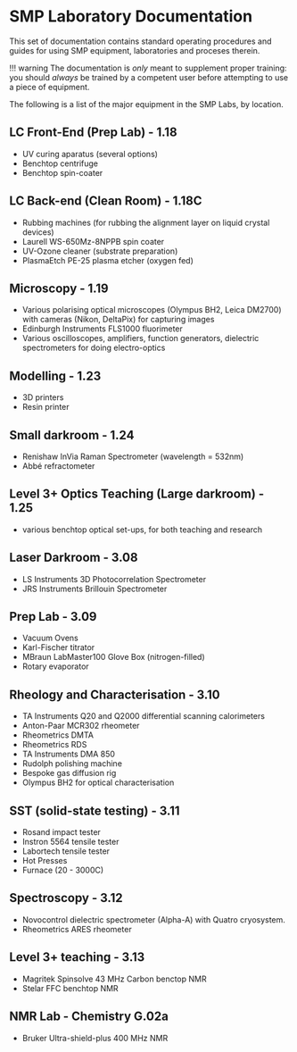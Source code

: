 SMP Laboratory Documentation
============================

This set of documentation contains standard operating procedures and guides for using SMP equipment, laboratories and proceses therein. 

!!! warning 
    The documentation is *only* meant to supplement proper training: you should *always* be trained by a competent user before attempting to use a piece of equipment. 


The following is a list of the major equipment in the SMP Labs, by location. 

LC Front-End (Prep Lab) - 1.18
------------------------------
- UV curing aparatus (several options)
- Benchtop centrifuge
- Benchtop spin-coater

LC Back-end (Clean Room) - 1.18C
--------------------------------
- Rubbing machines (for rubbing the alignment layer on liquid crystal devices)
- Laurell WS-650Mz-8NPPB spin coater
- UV-Ozone cleaner (substrate preparation)
- PlasmaEtch PE-25 plasma etcher (oxygen fed)

Microscopy - 1.19
-----------------
- Various polarising optical microscopes (Olympus BH2, Leica DM2700) with cameras (Nikon, DeltaPix) for capturing images
- Edinburgh Instruments FLS1000 fluorimeter
- Various oscilloscopes, amplifiers, function generators, dielectric spectrometers for doing electro-optics  

Modelling - 1.23
----------------
- 3D printers
- Resin printer

Small darkroom - 1.24
---------------------
- Renishaw InVia Raman Spectrometer (wavelength = 532nm)
- Abbé refractometer

Level 3+ Optics Teaching (Large darkroom) - 1.25
------------------------------------------------
- various benchtop optical set-ups, for both teaching and research

Laser Darkroom - 3.08
---------------------
- LS Instruments 3D Photocorrelation Spectrometer
- JRS Instruments Brillouin Spectrometer

Prep Lab - 3.09
---------------
- Vacuum Ovens
- Karl-Fischer titrator
- MBraun LabMaster100 Glove Box (nitrogen-filled)
- Rotary evaporator

Rheology and Characterisation - 3.10
------------------------------------
- TA Instruments Q20 and Q2000 differential scanning calorimeters
- Anton-Paar MCR302 rheometer
- Rheometrics DMTA
- Rheometrics RDS
- TA Instruments DMA 850
- Rudolph polishing machine
- Bespoke gas diffusion rig
- Olympus BH2 for optical characterisation

SST (solid-state testing) - 3.11
--------------------------------
- Rosand impact tester
- Instron 5564 tensile tester
- Labortech tensile tester
- Hot Presses
- Furnace (20 - 3000C)

Spectroscopy - 3.12
-------------------
- Novocontrol dielectric spectrometer (Alpha-A) with Quatro cryosystem. 
- Rheometrics ARES rheometer

Level 3+ teaching - 3.13
------------------------
- Magritek Spinsolve 43 MHz Carbon benctop NMR
- Stelar FFC benchtop NMR

NMR Lab - Chemistry G.02a
---------------------------------------
- Bruker Ultra-shield-plus 400 MHz NMR
<!-- # Welcome to MkDocs

For full documentation visit [mkdocs.org](https://www.mkdocs.org).

## Commands

* `mkdocs new [dir-name]` - Create a new project.
* `mkdocs serve` - Start the live-reloading docs server.
* `mkdocs build` - Build the documentation site.
* `mkdocs -h` - Print help message and exit.

## Project layout

    mkdocs.yml    # The configuration file.
    docs/
        index.md  # The documentation homepage.
        ...       # Other markdown pages, images and other files. -->
